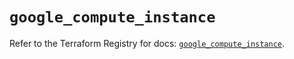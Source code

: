 # `google_compute_instance`

Refer to the Terraform Registry for docs: [`google_compute_instance`](https://registry.terraform.io/providers/hashicorp/google-beta/6.13.0/docs/resources/google_compute_instance).
